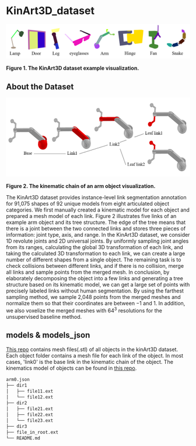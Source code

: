 # KinArt3D_dataset

![Dataset Overview](https://github.com/cjg429/KinArt3D_dataset/blob/main/images/figure1.png)

**Figure 1. The KinArt3D dataset example visualization.**

## About the Dataset

![Chain Overview](https://github.com/cjg429/KinArt3D_dataset/blob/main/images/figure2.png)

**Figure 2. The kinematic chain of an arm object visualization.**

The KinArt3D dataset provides instance-level link segmentation annotation for 91,075 shapes of 92 unique models from eight articulated object categories.
We first manually created a kinematic model for each object and prepared a mesh model of each link. Figure 2 illustrates five links of an example arm object and its tree structure. The edge of the tree means that there is a joint between the two connected links and stores three pieces of information: joint type, axis, and range. In the KinArt3D dataset, we consider 1D revolute joints and 2D universal joints. By uniformly sampling joint angles from its ranges, calculating the global 3D transformation of each link, and taking the calculated 3D transformation to each link, we can create a large number of different shapes from a single object. The remaining task is to check collisions between different links, and if there is no collision, merge all links and sample points from the merged mesh. In conclusion, by elaborately decomposing the object into a few links and generating a tree structure based on its kinematic model, we can get a large set of points with precisely labeled links without human segmentation. By using the farthest sampling method, we sample 2,048 points from the merged meshes and normalize them so that their coordinates are between $-1$ and $1$. In addition, we also voxelize the merged meshes with $64^3$ resolutions for the unsupervised baseline method.

## models & models_json

[This repo](https://github.com/cjg429/KinArt3D_dataset/tree/main/models) contains mesh files(.stl) of all objects in the kinArt3D dataset. Each object folder contains a mesh file for each link of the object. In most cases, 'link0' is the base link in the kinematic chain of the object. The kinematics model of objects can be found in [this repo](https://github.com/cjg429/KinArt3D_dataset/tree/main/models_json).
```
arm0.json
├── dir1
│   ├── file11.ext
│   └── file12.ext
├── dir2
│   ├── file21.ext
│   ├── file22.ext
│   └── file23.ext
├── dir3
├── file_in_root.ext
└── README.md
```
